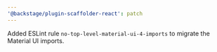 ```yaml
---
'@backstage/plugin-scaffolder-react': patch
---
```


Added ESLint rule `no-top-level-material-ui-4-imports` to migrate the Material UI imports.
